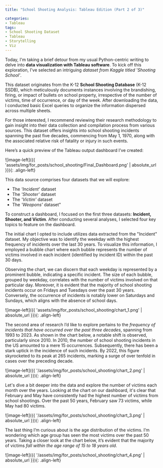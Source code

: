 ```yaml
---
title: "School Shooting Analysis: Tableau Edition (Part 2 of 3)"

categories:
- Tableau  
tags:
- School Shooting Dataset
- Tableau 
- Storytelling
- Viz
---
```


Today, I'm taking a brief detour from my usual Python-centric writing to delve into **data visualization with Tableau software**. To kick off this exploration, I've selected an intriguing *dataset from Kaggle titled 'Shooting School'*.

This dataset originates from the K-12 **School Shooting Database** (K-12 SSDB), which meticulously documents instances involving the brandishing, firing, or impact of bullets on school property, irrespective of the number of victims, time of occurrence, or day of the week. After downloading the data, I conducted basic Excel queries to organize the information dispersed across multiple sheets.

For those interested, I recommend reviewing their research methodology to gain insight into their data collection and compilation process from various sources.
This dataset offers insights into school shooting incidents spanning the past five decades, commencing from May 1, 1970, along with the associated relative risk of fatality or injury in such events.

Here’s a quick preview of the Tableau output dashboard I’ve created:

![image-left]({{ 'assets/img/for_posts/school_shooting/Final_Dashboard.png' | absolute_url }}){: .align-left} 


This data source comprises four datasets that we will explore:

* The *'Incident'* dataset
* The *'Shooter'* dataset
* The *'Victim'* dataset
* The *'Weapons'* dataset"


To construct a dashboard, I focused on the first three datasets: **Incident, Shooter, and Victim**. After conducting several analyses, I selected four key topics to feature on the dashboard.

The initial chart I opted to include utilizes data extracted from the "Incident" dataset. My objective was to identify the weekday with the highest frequency of incidents over the last 30 years. To visualize this information, I employed a bubble chart where each bubble represents the number of victims involved in each incident (identified by incident ID) within the past 30 days.

Observing the chart, we can discern that each weekday is represented by a prominent bubble, indicating a specific incident. The size of each bubble, grouped by weekday, correlates with the number of victims involved on that particular day.
Moreover, it is evident that the majority of school shooting incidents occur on Fridays and Tuesdays over the past 30 years. Conversely, the occurrence of incidents is notably lower on Saturdays and Sundays, which aligns with the absence of school days.

![image-left]({{ 'assets/img/for_posts/school_shooting/chart_1.png' | absolute_url }}){: .align-left} 


The second area of research I’d like to explore pertains to the *frequency of incidents that have occurred over the past three decades*, spanning from 1993 to 2023.
As shown in the chart below, a notable shift is observed, particularly since 2010. In 2010, the number of school shooting incidents in the US amounted to a mere 15 occurrences. Subsequently, there has been a stark uptick in the incidence of such incidents. By 2022, this figure skyrocketed to its peak at 265 incidents, marking a surge of over tenfold in cases over the preceding decade.

![image-left]({{ '/assets/img/for_posts/school_shooting/chart_2.png' | absolute_url }}){: .align-left} 



Let's dive a bit deeper into the data and explore the number of victims each month over the years.
Looking at the chart on our dashboard, it's clear that February and May have consistently had the highest number of victims from school shootings. Over the past 50 years, February saw 73 victims, while May had 80 victims.

![image-left]({{ '/assets/img/for_posts/school_shooting/chart_3.png' | absolute_url }}){: .align-left} 




The last thing I’m curious about is the age distribution of the victims. I’m wondering which age group has seen the most victims over the past 50 years.
Taking a closer look at the chart below, it’s evident that the majority of victims *fall within the age range of 15 to 18 years old*.



![image-left]({{ '/assets/img/for_posts/school_shooting/chart_4.png' | absolute_url }}){: .align-left} 

